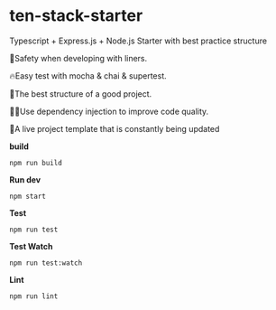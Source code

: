 # ten-stack-starter
Typescript + Express.js + Node.js Starter with best practice structure

🦺Safety when developing with liners.

🔥Easy test with mocha & chai & supertest.

🚀The best structure of a good project.

👨‍💻Use dependency injection to improve code quality.

🔄A live project template that is constantly being updated

**build**

```npm
npm run build
```

**Run dev**

```npm
npm start
```

**Test**

```npm
npm run test
```

**Test Watch**

```npm
npm run test:watch
```

**Lint**

```npm
npm run lint
```


